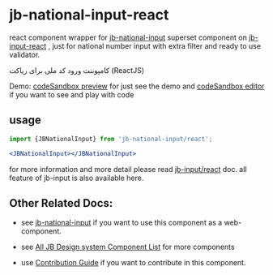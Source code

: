 # jb-national-input-react

react component wrapper for [jb-national-input](https://github.com/javadbat/jb-national-input)
superset component on [jb-input-react](https://github.com/javadbat/jb-input-react) , just for national number input with extra filter and ready to use validator.

کامپوننت ورود کد ملی برای ریاکت (ReactJS)


Demo: [codeSandbox preview](https://3f63dj.csb.app/samples/jb-national-input) for just see the demo and [codeSandbox editor](https://codesandbox.io/p/sandbox/jb-design-system-3f63dj?file=%2Fsrc%2Fsamples%2FJBNationalInput.tsx) if you want to see and play with code
## usage

```jsx
import {JBNationalInput} from 'jb-national-input/react';

<JBNationalInput></JBNationalInput>
```
for more information and more detail please read [jb-input/react](https://github.com/javadbat/jb-input/tree/main/react) doc. all feature of jb-input is also available here.

## Other Related Docs:

- see [jb-national-input](https://github.com/javadbat/jb-national-input) if you want to use this component as a web-component.

- see [All JB Design system Component List](https://github.com/javadbat/design-system/blob/main/docs/component-list.md) for more components

- use [Contribution Guide](https://github.com/javadbat/design-system/blob/main/docs/contribution-guide.md) if you want to contribute in this component.